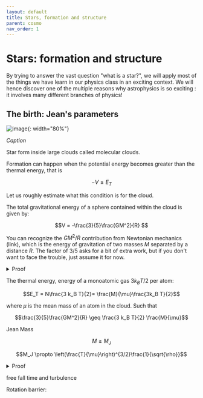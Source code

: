 ```yaml
---
layout: default
title: Stars, formation and structure
parent: cosmo
nav_order: 1
---
```


# Stars: formation and structure


By trying to answer the vast question "what is a star?", we will apply most of the things we have learn in our physics class in an exciting context. We will hence discover one of the multiple reasons why astrophysics is so exciting : it involves many different branches of physics!


## The birth: Jean's parameters

![image](../images/Tarantula-HST-ESO-Webb-LL.jpg){: width="80%"}

*Caption*

Star form inside large clouds called molecular clouds. 

Formation can happen when the potential energy becomes greater than the thermal energy, that is

$$-V\geq E_T$$

Let us roughly estimate what this condition is for the cloud.

The total gravitational energy of a sphere contained within the cloud is given by:

$$V = -\frac{3}{5}\frac{GM^2}{R} $$

You can recognize the $GM^2/R$ contribution from Newtonian mechanics (link), which is the energy of gravitation of two masses $M$ separated by a distance $R$. The factor of $3/5$ asks for a bit of extra work, but if you don't want to face the trouble, just assume it for now.

<details>
  <summary>Proof</summary>

$$ V = -\int_0^M \frac{G m}{r}{\rm d}m $$

$${\rm d}m = \rho {\rm d}\mathcal{V}=4\pi \rho r^2 {\rm d}r $$

$$ V = -\int_0^R 4\pi\frac{G m(r)}{r}\rho r^2{\rm dr} $$


$$ V = -\int_0^R 4\pi G m(r)r\rho{\rm dr} $$

$\rho=\frac{m(r)}{4\pi r^3/3}$ and thus $m(r)=\frac{4}{3}\rho \pi r^3$

$$ V = - \frac{16\pi^2}{3}\int_0^R G \rho^2 r^{4}{\rm d}r $$

$$ V= - \frac{16\pi^2}{3}G\rho^2 \frac{R^5}{5}$$

Now using again $\rho= 3M/(4\pi R^3)$ and hence $\rho^2=9M/(16\pi^2R^6)$, we have as desired

$$ V=  -\frac{3}{5}\frac{GM^2}{R}$$

</details>

The thermal energy, energy of a monoatomic gas $3k_B T/2$ per atom:

$$E_T = N\frac{3 k_B T}{2}= \frac{M}{\mu}\frac{3k_B T}{2}$$

where $\mu$ is the mean mass of an atom in the cloud.
Such that

$$\frac{3}{5}\frac{GM^2}{R} \geq \frac{3 k_B T}{2} \frac{M}{\mu}$$


Jean Mass

$$M \geq M_{J}$$

$$M_J \propto \left(\frac{T}{\mu}\right)^{3/2}\frac{1}{\sqrt{\rho}}$$

<details>
  <summary>Proof</summary>

Starting from the inequality 

$$\frac{3}{5}\frac{GM^2}{R} \geq \frac{3k_B T}{2} \frac{M}{\mu}$$

We can simply isolate $M$ as

$$M^2 \geq  \frac{5k_B T}{2} \frac{RM}{G\mu}$$

$$M \geq \frac{5k_B T}{2}\frac{R}{G\mu}$$

Now consider the density 

$$ \rho = \frac{M}{V}= \frac{3M}{4\pi R^3}$$  

such that the radius is

$$ 1/R^3 = \frac{4 \pi \rho}{3M} \Rightarrow R = \left(\frac{3M}{4 \pi \rho}\right)^{1/3} $$

Puting this in the above equation on $M$, we have

$$M \geq \frac{(3M)^{1/3} 5k_B T}{2(4\pi \rho)^{1/3}G\mu}$$

$$M^{2/3} \geq \frac{5(3)^{1/3} k_B T}{2(4\pi \rho)^{1/3}G\mu}$$

$$M \geq \left(5\frac{(3)^{1/3} k_B T}{2(4\pi \rho)^{1/3}G\mu}\right)^{3/2}$$

$$ M\geq \frac{5^{3/2}(3)^{1/2} (k_B T)^{3/2}}{2^{3/2}(4\pi \rho)^{1/2}(G\mu)^{3/2}}$$

$$ M\geq \left(\frac{5k_B}{2G}\right)^{3/2}\sqrt{\frac{3}{4\pi}} \left(\frac{T}{\mu}\right)^{3/2}\frac{1}{\sqrt{\rho}}=M_J$$
</details>

free fall time and turbulence

Rotation barrier: